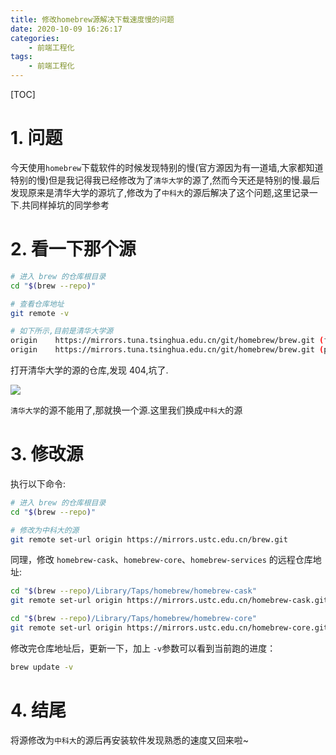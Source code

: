 ```yaml
---
title: 修改homebrew源解决下载速度慢的问题
date: 2020-10-09 16:26:17
categories:
    - 前端工程化
tags:
    - 前端工程化
---
```


[TOC]

# 1. 问题

今天使用`homebrew`下载软件的时候发现特别的慢(官方源因为有一道墙,大家都知道特别的慢)但是我记得我已经修改为了`清华大学`的源了,然而今天还是特别的慢.最后发现原来是清华大学的源坑了,修改为了`中科大`的源后解决了这个问题,这里记录一下.共同样掉坑的同学参考

# 2. 看一下那个源

```bash
# 进入 brew 的仓库根目录
cd "$(brew --repo)"

# 查看仓库地址
git remote -v

# 如下所示,目前是清华大学源
origin    https://mirrors.tuna.tsinghua.edu.cn/git/homebrew/brew.git (fetch)
origin    https://mirrors.tuna.tsinghua.edu.cn/git/homebrew/brew.git (push)
```

打开清华大学的源的仓库,发现 404,坑了.

![](https://tva1.sinaimg.cn/large/007S8ZIlgy1gjj6ab3tjuj31140jmaad.jpg)

`清华大学`的源不能用了,那就换一个源.这里我们换成`中科大`的源

<!--more-->

# 3. 修改源

执行以下命令:

```bash
# 进入 brew 的仓库根目录
cd "$(brew --repo)"

# 修改为中科大的源
git remote set-url origin https://mirrors.ustc.edu.cn/brew.git
```

同理，修改 `homebrew-cask`、`homebrew-core`、`homebrew-services` 的远程仓库地址:

```bash
cd "$(brew --repo)/Library/Taps/homebrew/homebrew-cask"
git remote set-url origin https://mirrors.ustc.edu.cn/homebrew-cask.git

cd "$(brew --repo)/Library/Taps/homebrew/homebrew-core"
git remote set-url origin https://mirrors.ustc.edu.cn/homebrew-core.git
```

修改完仓库地址后，更新一下，加上 `-v`参数可以看到当前跑的进度：

```bash
brew update -v
```

# 4. 结尾

将源修改为`中科大`的源后再安装软件发现熟悉的速度又回来啦~
